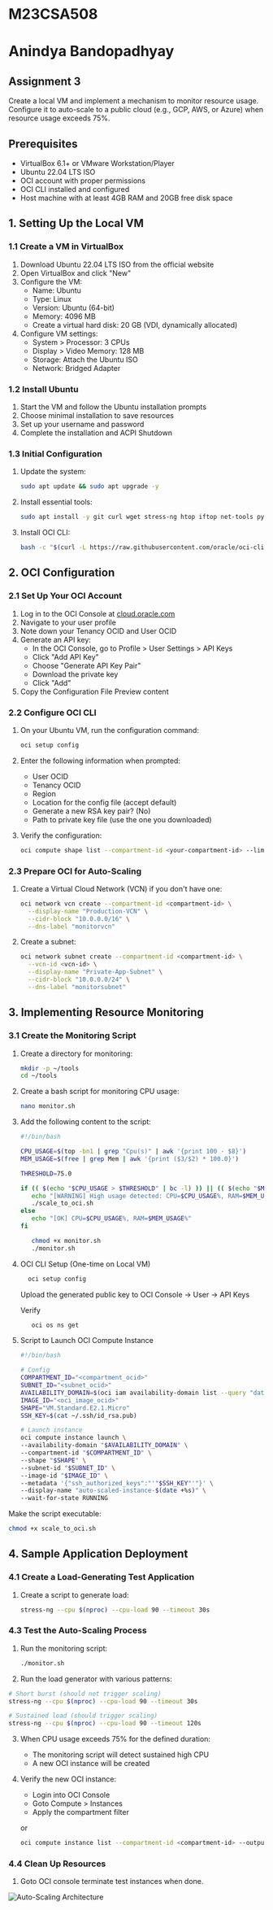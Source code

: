 # M23CSA508 

# Anindya Bandopadhyay

## Assignment 3 

Create a local VM and implement a mechanism to monitor resource usage. Configure it to auto-scale to a public cloud (e.g., GCP, AWS, or Azure) when resource usage exceeds 75%.

## Prerequisites
- VirtualBox 6.1+ or VMware Workstation/Player
- Ubuntu 22.04 LTS ISO
- OCI account with proper permissions
- OCI CLI installed and configured
- Host machine with at least 4GB RAM and 20GB free disk space

## 1. Setting Up the Local VM

### 1.1 Create a VM in VirtualBox

1. Download Ubuntu 22.04 LTS ISO from the official website
2. Open VirtualBox and click "New"
3. Configure the VM:
   - Name: Ubuntu
   - Type: Linux
   - Version: Ubuntu (64-bit)
   - Memory: 4096 MB
   - Create a virtual hard disk: 20 GB (VDI, dynamically allocated)
4. Configure VM settings:
   - System > Processor: 3 CPUs
   - Display > Video Memory: 128 MB
   - Storage: Attach the Ubuntu ISO
   - Network: Bridged Adapter

### 1.2 Install Ubuntu

1. Start the VM and follow the Ubuntu installation prompts
2. Choose minimal installation to save resources
3. Set up your username and password 
4. Complete the installation and ACPI Shutdown

### 1.3 Initial Configuration

1. Update the system:
   ```bash
   sudo apt update && sudo apt upgrade -y
   ```

2. Install essential tools:
   ```bash
   sudo apt install -y git curl wget stress-ng htop iftop net-tools python3-pip
   ```

3. Install OCI CLI:
   ```bash
   bash -c "$(curl -L https://raw.githubusercontent.com/oracle/oci-cli/master/scripts/install/install.sh)"
   ```

## 2. OCI Configuration

### 2.1 Set Up Your OCI Account

1. Log in to the OCI Console at [cloud.oracle.com](https://cloud.oracle.com)
2. Navigate to your user profile
3. Note down your Tenancy OCID and User OCID
4. Generate an API key:
   - In the OCI Console, go to Profile > User Settings > API Keys
   - Click "Add API Key"
   - Choose "Generate API Key Pair"
   - Download the private key
   - Click "Add"
5. Copy the Configuration File Preview content

### 2.2 Configure OCI CLI

1. On your Ubuntu VM, run the configuration command:
   ```bash
   oci setup config
   ```

2. Enter the following information when prompted:
   - User OCID
   - Tenancy OCID
   - Region 
   - Location for the config file (accept default)
   - Generate a new RSA key pair? (No)
   - Path to private key file (use the one you downloaded)

3. Verify the configuration:
   ```bash
   oci compute shape list --compartment-id <your-compartment-id> --limit 5
   ```

### 2.3 Prepare OCI for Auto-Scaling

1. Create a Virtual Cloud Network (VCN) if you don't have one:
   ```bash
   oci network vcn create --compartment-id <compartment-id> \
     --display-name "Production-VCN" \
     --cidr-block "10.0.0.0/16" \
     --dns-label "monitorvcn"
   ```

2. Create a subnet:
   ```bash
   oci network subnet create --compartment-id <compartment-id> \
     --vcn-id <vcn-id> \
     --display-name "Private-App-Subnet" \
     --cidr-block "10.0.0.0/24" \
     --dns-label "monitorsubnet"
   ```

## 3. Implementing Resource Monitoring

### 3.1 Create the Monitoring Script

1. Create a directory for monitoring:
   ```bash
   mkdir -p ~/tools
   cd ~/tools
   ```

2. Create a bash script for monitoring CPU usage:
   ```bash
   nano monitor.sh
   ```

3. Add the following content to the script:
   ```bash
   #!/bin/bash

   CPU_USAGE=$(top -bn1 | grep "Cpu(s)" | awk '{print 100 - $8}')
   MEM_USAGE=$(free | grep Mem | awk '{print ($3/$2) * 100.0}')

   THRESHOLD=75.0

   if (( $(echo "$CPU_USAGE > $THRESHOLD" | bc -l) )) || (( $(echo "$MEM_USAGE > $THRESHOLD" | bc -l) )); then
      echo "[WARNING] High usage detected: CPU=$CPU_USAGE%, RAM=$MEM_USAGE%"
      ./scale_to_oci.sh
   else
      echo "[OK] CPU=$CPU_USAGE%, RAM=$MEM_USAGE%"
   fi
   ```

   ```bash
      chmod +x monitor.sh
      ./monitor.sh
   ```

4. OCI CLI Setup (One-time on Local VM)
    ```bash
      oci setup config
   ```
   Upload the generated public key to OCI Console → User → API Keys

   Verify 
   ```bash
      oci os ns get
   ```

5. Script to Launch OCI Compute Instance
   ```bash
   #!/bin/bash

   # Config
   COMPARTMENT_ID="<compartment_ocid>"
   SUBNET_ID="<subnet_ocid>"
   AVAILABILITY_DOMAIN=$(oci iam availability-domain list --query "data[0].name" --raw-output)
   IMAGE_ID="<oci_image_ocid>"
   SHAPE="VM.Standard.E2.1.Micro"
   SSH_KEY=$(cat ~/.ssh/id_rsa.pub)

   # Launch instance
   oci compute instance launch \
   --availability-domain "$AVAILABILITY_DOMAIN" \
   --compartment-id "$COMPARTMENT_ID" \
   --shape "$SHAPE" \
   --subnet-id "$SUBNET_ID" \
   --image-id "$IMAGE_ID" \
   --metadata '{"ssh_authorized_keys":"'"$SSH_KEY"'"}' \
   --display-name "auto-scaled-instance-$(date +%s)" \
   --wait-for-state RUNNING
   ```
Make the script executable:
   ```bash
   chmod +x scale_to_oci.sh
   ```

## 4. Sample Application Deployment

### 4.1 Create a Load-Generating Test Application

1. Create a script to generate load:
   ```bash
   stress-ng --cpu $(nproc) --cpu-load 90 --timeout 30s
   ```
   
### 4.3 Test the Auto-Scaling Process

1. Run the monitoring script:
   ```bash
   ./monitor.sh
   ```

2.  Run the load generator with various patterns:
   ```bash
   # Short burst (should not trigger scaling)
   stress-ng --cpu $(nproc) --cpu-load 90 --timeout 30s
   
   # Sustained load (should trigger scaling)
   stress-ng --cpu $(nproc) --cpu-load 90 --timeout 120s
   ```

3. When CPU usage exceeds 75% for the defined duration:
   - The monitoring script will detect sustained high CPU
   - A new OCI instance will be created

4. Verify the new OCI instance:
   - Login into OCI Console 
   - Goto Compute > Instances 
   - Apply the compartment filter 

   or 

     ```bash
     oci compute instance list --compartment-id <compartment-id> --output table
     ```

### 4.4 Clean Up Resources

1. Goto OCI console terminate test instances when done.

![Auto-Scaling Architecture](images/architecture-diagram.svg)
